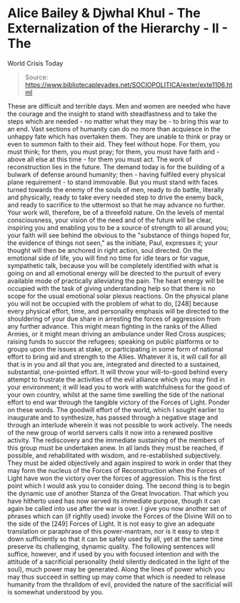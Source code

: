 # Alice Bailey & Djwhal Khul - The Externalization of the Hierarchy - II - The
World Crisis Today

> Source: https://www.bibliotecapleyades.net/SOCIOPOLITICA/exter/exte1106.html

These are difficult and terrible days. Men and women are needed who have the courage and the insight to stand with steadfastness and to take the steps which are needed - no matter what they may be - to bring this war to an end. Vast sections of humanity can do no more than acquiesce in the unhappy fate which has overtaken them. They are unable to think or pray or even to summon faith to their aid. They feel without hope. For them, you must think; for them, you must pray; for them, you must have faith and - above all else at this time - for them you must act. The work of reconstruction lies in the future. The demand today is for the building of a bulwark of defense around humanity; then - having fulfiled every physical plane requirement - to stand immovable. But you must stand with faces turned towards the enemy of the souls of men, ready to do battle, literally and physically, ready to take every needed step to drive the enemy back, and ready to sacrifice to the uttermost so that he may advance no further.
Your work will, therefore, be of a threefold nature. On the levels of mental consciousness, your vision of the need and of the future will be clear, inspiring you and enabling you to be a source of strength to all around you; your faith will see behind the obvious to the "substance of things hoped for, the evidence of things not seen," as the initiate, Paul, expresses it; your thought will then be anchored in right action, soul directed. On the emotional side of life, you will find no time for idle tears or for vague, sympathetic talk, because you will be completely identified with what is going on and all emotional energy will be directed to the pursuit of every available mode of practically alleviating the pain. The heart energy will be occupied with the task of giving understanding help so that there is no scope for the usual emotional solar plexus reactions. On the physical plane you will not be occupied with the problem of what to do, [248] because every physical effort, time, and personality emphasis will be directed to the shouldering of your due share in arresting the forces of aggression from any further advance. This might mean fighting in the ranks of the Allied Armies, or it might mean driving an ambulance under Red Cross auspices; raising funds to succor the refugees; speaking on public platforms or to groups upon the issues at stake, or participating in some form of national effort to bring aid and strength to the Allies. Whatever it is, it will call for all that is in you and all that you are, integrated and directed to a sustained, substantial, one-pointed effort.
It will throw your will-to-good behind every attempt to frustrate the activities of the evil alliance which you may find in your environment; it will lead you to work with watchfulness for the good of your own country, whilst at the same time swelling the tide of the national effort to end war through the tangible victory of the Forces of Light. Ponder on these words.
The goodwill effort of the world, which I sought earlier to inaugurate and to synthesize, has passed through a negative stage and through an interlude wherein it was not possible to work actively. The needs of the new group of world servers calls it now into a renewed positive activity. The rediscovery and the immediate sustaining of the members of this group must be undertaken anew. In all lands they must be reached, if possible, and rehabilitated with wisdom, and re-established subjectively. They must be aided objectively and again inspired to work in order that they may form the nucleus of the Forces of Reconstruction when the Forces of Light have won the victory over the forces of aggression. This is the first point which I would ask you to consider doing.
The second thing is to begin the dynamic use of another Stanza of the Great Invocation. That which you have hitherto used has now served its immediate purpose, though it can again be called into use after the war is over. I give you now another set of phrases which can (if rightly used) invoke the Forces of the Divine Will on to the side of the [249] Forces of Light. It is not easy to give an adequate translation or paraphrase of this power-mantram, nor is it easy to step it down sufficiently so that it can be safely used by all, yet at the same time preserve its challenging, dynamic quality. The following sentences will suffice, however, and if used by you with focused intention and with the attitude of a sacrificial personality (held silently dedicated in the light of the soul), much power may be generated. Along the lines of power which you may thus succeed in setting up may come that which is needed to release humanity from the thralldom of evil, provided the nature of the sacrificial will is somewhat understood by you.
